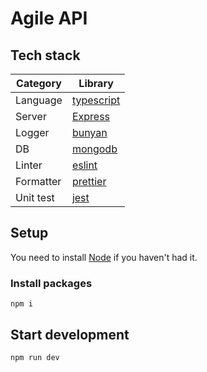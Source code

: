 # Agile API

## Tech stack

| Category      | Library                                              |
| ------------- | ---------------------------------------------------- |
| Language      | [typescript](https://www.typescriptlang.org/) |
| Server        | [Express](https://expressjs.com/) |
| Logger        | [bunyan](https://github.com/trentm/node-bunyan) |
| DB            | [mongodb](https://www.mongodb.com/) |
| Linter        | [eslint](https://eslint.org/) |
| Formatter     | [prettier](https://prettier.io/) |
| Unit test     | [jest](https://jestjs.io/) |

## Setup

You need to install [Node](https://nodejs.org/ja/) if you haven't had it.

### Install packages

```
npm i
```

## Start development

```
npm run dev
```
